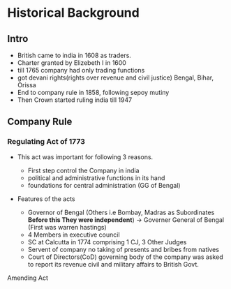 # Historical Background

## Intro

- British came to india in 1608 as traders.
- Charter granted by Elizebeth I in 1600
- till 1765 company had only trading functions
- got devani rights(rights over revenue and civil justice) Bengal, Bihar, Orissa
- End to company rule in 1858, following sepoy mutiny
- Then Crown started ruling india till 1947

## Company Rule

### Regulating Act of 1773

- This act was important for following 3 reasons.
  - First step control the Company in india 
  - political and administrative functions in its hand 
  - foundations for central administration (GG of Bengal)

- Features of the acts
  - Governor of Bengal (Others i.e Bombay, Madras as Subordinates **Before this They were independent**) -> Governer General of Bengal (First was warren hastings)
  - 4 Members in executive council
  - SC at Calcutta in 1774 comprising 1 CJ, 3 Other Judges
  - Servent of company no taking of presents and bribes from natives
  - Court of Directors(CoD) governing body of the company was asked to report its revenue civil and military affairs to British Govt.

Amending Act